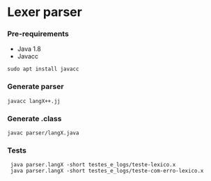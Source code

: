 # Lexer parser

### Pre-requirements
- Java 1.8
- Javacc<br/>
```
sudo apt install javacc
```

### Generate parser 
```
javacc langX++.jj
```

###  Generate .class 
```
javac parser/langX.java
```

### Tests
```
 java parser.langX -short testes_e_logs/teste-lexico.x
 java parser.langX -short testes_e_logs/teste-com-erro-lexico.x

```
